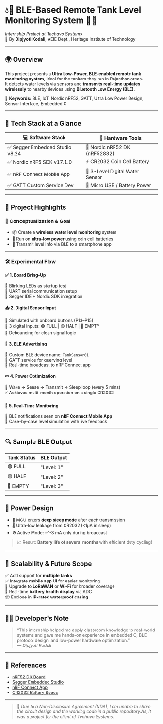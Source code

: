 # 💧📡 BLE-Based Remote Tank Level Monitoring System 🚰🔋  
*Internship Project at Techavo Systems*  
🔧 By **Dipjyoti Kodali**, AEIE Dept., Heritage Institute of Technology

---

## 🌍 Overview

This project presents a **Ultra Low-Power, BLE-enabled remote tank monitoring system**, ideal for the tankers they run in Rajasthan areas.  
It detects water levels via sensors and **transmits real-time updates wirelessly** to nearby devices using **Bluetooth Low Energy (BLE)**.

🔑 **Keywords:** BLE, IoT, Nordic nRF52, GATT, Ultra Low Power Design, Sensor Interface, Embedded C

---

## 🧠 Tech Stack at a Glance

| 💻 Software Stack             | 🔧 Hardware Tools                |
|------------------------------|----------------------------------|
| ✅ Segger Embedded Studio v8.24 | 📘 Nordic nRF52 DK (nRF52832)    |
| ✅ Nordic nRF5 SDK v17.1.0     | ⚡ CR2032 Coin Cell Battery       |
| ✅ nRF Connect Mobile App      | 📶 3-Level Digital Water Sensor   |
| ✅ GATT Custom Service Dev     | 🔌 Micro USB / Battery Power      |

---

## 🧪 Project Highlights

### 🧰 Conceptualization & Goal
- 📦 Create a **wireless water level monitoring** system
- 🔋 Run on **ultra-low power** using coin cell batteries
- 📲 Transmit level info via BLE to a smartphone app

---

### 🛠️ Experimental Flow

#### ✅ 1. Board Bring-Up  
🔹 Blinking LEDs as startup test  
🔹 UART serial communication setup  
🔹 Segger IDE + Nordic SDK integration  

#### 📥 2. Digital Sensor Input  
🔸 Simulated with onboard buttons (P13–P15)  
🔸 3 digital inputs: 🟢 FULL | 🟡 HALF | 🔴 EMPTY  
🔸 Debouncing for clean signal logic

#### 📡 3. BLE Advertising  
🔹 Custom BLE device name: `TankSensor01`  
🔹 GATT service for querying level  
🔹 Real-time broadcast to nRF Connect app

#### 💤 4. Power Optimization  
🔋 Wake → Sense → Transmit → Sleep loop (every 5 mins)  
⚡ Achieves multi-month operation on a single CR2032  

#### 📲 5. Real-Time Monitoring  
📲 BLE notifications seen on **nRF Connect Mobile App**  
🧪 Case-by-case level simulation with live feedback

---

## 🔍 Sample BLE Output

| Tank Status      | BLE Output                 |
|------------------|----------------------------|
| 🟢 FULL          | "Level: 1"                 |
| 🟡 HALF          | "Level: 2"                 |
| 🔴 EMPTY         | "Level: 3"                 |

---

## 🔋 Power Design

- 🧠 MCU enters **deep sleep mode** after each transmission  
- 🌡️ Ultra-low leakage from CR2032 (<1µA in sleep)  
- ⚙️ Active Mode: ~1-3 mA only during broadcast  
> 📈 Result: **Battery life of several months** with efficient duty cycling!

---

## 🌱 Scalability & Future Scope

✅ Add support for **multiple tanks**  
✅ Integrate **mobile app UI** for easier monitoring  
📶 Upgrade to **LoRaWAN** or **Wi-Fi** for broader coverage  
🔋 Real-time **battery health display** via ADC  
📦 Enclose in **IP-rated waterproof casing**

---

## 🧑‍💻 Developer's Note

> “This internship helped me apply classroom knowledge to real-world systems and gave me hands-on experience in embedded C, BLE protocol design, and low-power hardware optimization.”  
> — *Dipjyoti Kodali*

---



## 📄 References

- [nRF52 DK Board](https://www.nordicsemi.com/Products/Development-hardware/nRF52-DK)  
- [Segger Embedded Studio](https://www.segger.com/products/development-tools/embedded-studio/)  
- [nRF Connect App](https://www.nordicsemi.com/Products/Development-tools/nRF-Connect-for-mobile)  
- [CR2032 Battery Specs](https://www.mikroe.com/lithium-battery-3v-cr2032)

---

> 📍 *Due to a Non-Disclosure Agreement (NDA), I am unable to share the circuit design and the working code in a public repository.As, it was a project for the client of Techavo Systems.*  

